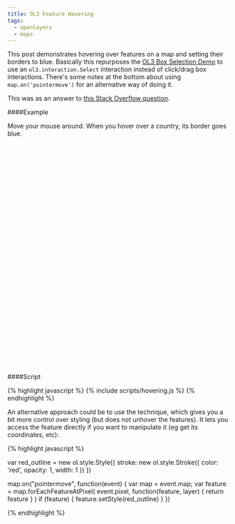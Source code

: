 ```yaml
---
title: OL3 Feature Hovering
tags:
  - openlayers
  - maps
---
```


This post demonstrates hovering over features on a map and setting their borders to blue. Basically this repurposes the [OL3 Box Selection Demo](http://openlayers.org/en/v3.14.2/examples/box-selection.html) to use an `ol3.interaction.Select` interaction instead of click/drag box interactions. There's some notes at the bottom about using `map.on('pointermove')` for an alternative way of doing it.

<!--more-->

This was as an answer to [this Stack Overflow question](http://stackoverflow.com/questions/36007218/how-to-highlight-the-outline-of-an-subdivision-where-mouse-is-hovering).

####Example

<script src="{{ site.baseurl }}/public/js/ol.min.js"></script>

Move your mouse around. When you hover over a country, its border goes blue.

<div id="map" style="width: 100%; height: 500px" class="mb-2"></div>

####Script

<script type="text/javascript">
{% include scripts/hovering.js %}
</script>

{% highlight javascript %}
{% include scripts/hovering.js %}
{% endhighlight %}

An alternative approach could be to use the technique, which gives you a bit more control over styling (but does not unhover the features). It lets you access the feature directly if you want to manipulate it (eg get its coordinates, etc):

{% highlight javascript %}

var red_outline = new ol.style.Style({
    stroke: new ol.style.Stroke({
        color: 'red',
        opacity: 1,
        width: 1
    })
})

map.on("pointermove", function(event) {
    var map = event.map;
    var feature = map.forEachFeatureAtPixel(
        event.pixel, function(feature, layer) {
            return feature
        }
    )
    if (feature) {
        feature.setStyle(red_outline)
    }
})

{% endhighlight %}